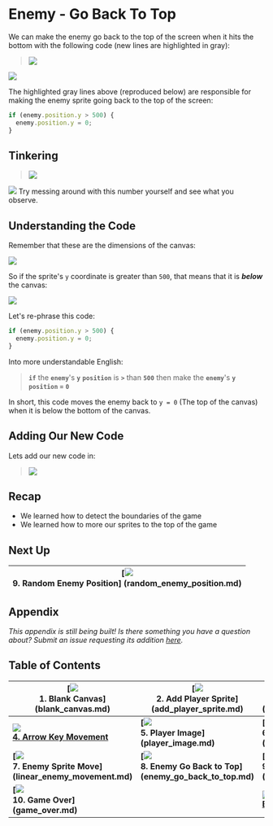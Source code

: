 # Enemy - Go Back To Top

We can make the enemy go back to the top of the screen when it hits the bottom
with the following code (new lines are highlighted in gray):

> ![](img/t8_enemy_go_back_to_top.gif)

[![](img/open_in_js_bin.png)](http://jsbin.com/qiyuno/69/edit?js,output)

The highlighted gray lines above (reproduced below) are responsible for making
the enemy sprite going back to the top of the screen:

```js
if (enemy.position.y > 500) {
  enemy.position.y = 0;
}
```

## Tinkering

> ![](img/t8_tinkering.gif)

![](img/checkmark.png) Try messing around with this number yourself and see what
you observe.

## Understanding the Code

Remember that these are the dimensions of the canvas:

![](img/t1_canvas_dimensions.png)

So if the sprite's `y` coordinate is greater than `500`, that means that it is
**_below_** the canvas:

![](img/t8_y_axis_greater_than_500.png)

Let's re-phrase this code:

```js
if (enemy.position.y > 500) {
  enemy.position.y = 0;
}
```

Into more understandable English:

> **`if`** the **`enemy`**'s **`y`** **`position`** is **`>`** than **`500`**
> then make the **`enemy`**'s **`y`** **`position`** **`=`** **`0`**

In short, this code moves the enemy back to `y = 0` (The top of the canvas) when
it is below the bottom of the canvas.

## Adding Our New Code

Lets add our new code in:

> ![](img/t8_add_code.gif)

## Recap

- We learned how to detect the boundaries of the game
- We learned how to more our sprites to the top of the game

## Next Up

| **[![](img/sq_9_random_enemy_position.gif)   <br> 9. Random Enemy Position]  (random_enemy_position.md)** |
| --------------------------------------------------------------------------------------------------------- |

## Appendix

_This appendix is still being built! Is there something you have a question
about? Submit an issue requesting its addition
[here](https://github.com/hackedu/hackedu/issues)._

## Table of Contents

| **[![](img/sq_1_blank_canvas.png)          <br> 1.  Blank Canvas]      (blank_canvas.md)**          | **[![](img/sq_2_add_player_sprite.png)    <br> 2. Add Player Sprite]    (add_player_sprite.md)**    | **[![](img/sq_3_linear_player_movement.gif)  <br> 3. Linear Player Movement] (linear_player_movement.md)** |
| --------------------------------------------------------------------------------------------------- | --------------------------------------------------------------------------------------------------- | ---------------------------------------------------------------------------------------------------------- |
| **[![](img/sq_4_arrow_key_movement.gif)    <br> 4.  Arrow Key Movement](arrow_key_movement.md)**    | **[![](img/sq_5_player_image.gif)         <br> 5. Player Image]         (player_image.md)**         | **[![](img/sq_6_add_enemy_sprite.gif)        <br> 6. Add Enemy Sprite]       (add_enemy_sprite.md)**       |
| **[![](img/sq_7_linear_enemy_movement.gif) <br> 7.  Enemy Sprite Move] (linear_enemy_movement.md)** | **[![](img/sq_8_enemy_go_back_to_top.gif) <br> 8. Enemy Go Back to Top] (enemy_go_back_to_top.md)** | **[![](img/sq_9_random_enemy_position.gif)   <br> 9. Random Enemy Position]  (random_enemy_position.md)**  |
| **[![](img/sq_10_game_over.gif)            <br> 10. Game Over]         (game_over.md)**             |                                                                                                     | **[![](img/readme.png) <br> Back to the README.md](README.md)**                                            |
